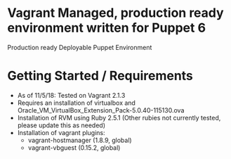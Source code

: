 # Vagrant Managed, production ready environment written for Puppet 6
Production ready Deployable Puppet Environment

# Getting Started / Requirements
  * As of 11/5/18: Tested on Vagrant 2.1.3
  * Requires an installation of virtualbox and Oracle_VM_VirtualBox_Extension_Pack-5.0.40-115130.ova
  * Installation of RVM using Ruby 2.5.1 (Other rubies not currently tested, please update this as needed)
  * Installation of vagrant plugins:
    * vagrant-hostmanager (1.8.9, global)
    * vagrant-vbguest (0.15.2, global)
